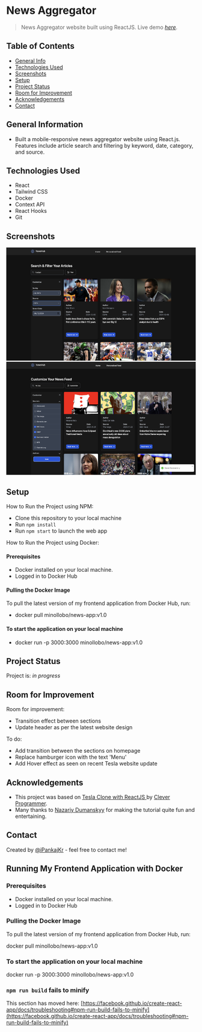 # News Aggregator
> News Aggregator website built using ReactJS.
> Live demo [_here_](https://tesla-clone-phi-nine.vercel.app/). 

## Table of Contents
* [General Info](#general-information)
* [Technologies Used](#technologies-used)
* [Screenshots](#screenshots)
* [Setup](#setup)
* [Project Status](#project-status)
* [Room for Improvement](#room-for-improvement)
* [Acknowledgements](#acknowledgements)
* [Contact](#contact)


## General Information
- Built a mobile-responsive news aggregator website using React.js. Features include article search and filtering by keyword, date, category, and source. 


## Technologies Used
- React
- Tailwind CSS
- Docker
- Context API
- React Hooks
- Git

## Screenshots
<img src="https://raw.githubusercontent.com/minollobo/news-aggregator/refs/heads/main/project-home-ss.png" alt="Desktop" height="300px"> <img src="https://raw.githubusercontent.com/minollobo/news-aggregator/refs/heads/main/project-personalised-ss.png" alt="Phone" height="300px">


## Setup
How to Run the Project using NPM:
- Clone this repository to your local machine
- Run `npm install`
- Run `npm start` to launch the web app


How to Run the Project using Docker:
#### Prerequisites
- Docker installed on your local machine.
- Logged in to Docker Hub

#### Pulling the Docker Image
To pull the latest version of my frontend application from Docker Hub, run:

- docker pull minollobo/news-app:v1.0

#### To start the application on your local machine
- docker run -p 3000:3000 minollobo/news-app:v1.0


## Project Status
Project is: _in progress_


## Room for Improvement

Room for improvement:
- Transition effect between sections
- Update header as per the latest website design

To do:
- Add transition between the sections on homepage
- Replace hamburger icon with the text 'Menu'
- Add Hover effect as seen on recent Tesla website update


## Acknowledgements
- This project was based on [Tesla Clone with ReactJS ](https://www.youtube.com/watch?v=lUeS9Wsj6dk) by [Clever Programmer](https://www.youtube.com/channel/UCqrILQNl5Ed9Dz6CGMyvMTQ).
- Many thanks to [Nazariy Dumanskyy](https://www.linkedin.com/in/nazariydumanskyy/) for making the tutorial quite fun and entertaining.


## Contact
Created by [@iPankajKr](https://github.com/iPankajKr) - feel free to contact me!





















## Running My Frontend Application with Docker

### Prerequisites
- Docker installed on your local machine.
- Logged in to Docker Hub

### Pulling the Docker Image
To pull the latest version of my frontend application from Docker Hub, run:

docker pull minollobo/news-app:v1.0

### To start the application on your local machine

docker run -p 3000:3000 minollobo/news-app:v1.0

### `npm run build` fails to minify

This section has moved here: [https://facebook.github.io/create-react-app/docs/troubleshooting#npm-run-build-fails-to-minify](https://facebook.github.io/create-react-app/docs/troubleshooting#npm-run-build-fails-to-minify)
